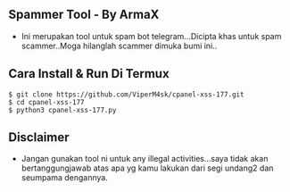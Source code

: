 ## Spammer Tool - By ArmaX
- Ini merupakan tool untuk spam bot telegram...Dicipta khas untuk spam scammer..Moga hilanglah scammer dimuka bumi ini..

## Cara Install & Run Di Termux
```
$ git clone https://github.com/ViperM4sk/cpanel-xss-177.git
$ cd cpanel-xss-177
$ python3 cpanel-xss-177.py
```
## Disclaimer
- Jangan gunakan tool ni untuk any illegal activities...saya tidak akan bertanggungjawab atas apa yg kamu lakukan dari segi undang2 dan seumpama dengannya.